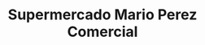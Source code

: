 ---
title: "Supermercado Mario Perez Comercial"
url: /neiba/supermercado-mario-perez-comercial/
shop: Supermarkt
---